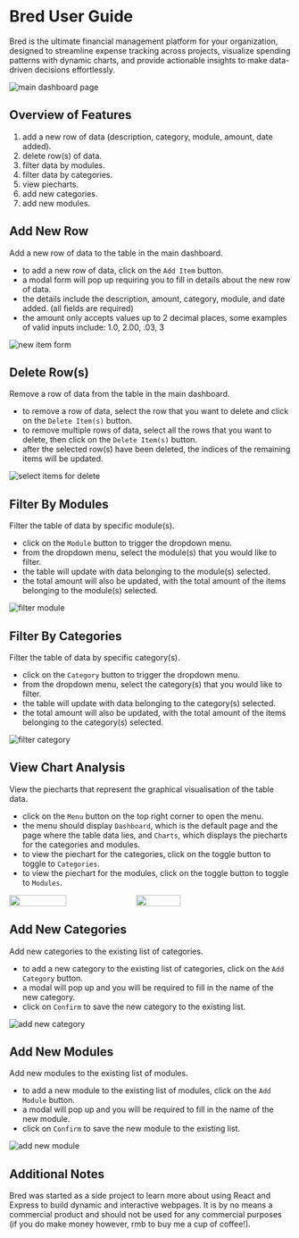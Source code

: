 # Bred User Guide  
Bred is the ultimate financial management platform for your organization, designed to streamline expense tracking across projects, visualize spending patterns with dynamic charts, and provide actionable insights to make data-driven decisions effortlessly.

![main dashboard page](main_dashboard.png "main dashboard")

## Overview of Features  
1. add a new row of data (description, category, module, amount, date added).
2. delete row(s) of data.
3. filter data by modules.
4. filter data by categories.
5. view piecharts.
6. add new categories.
7. add new modules.

## Add New Row  
Add a new row of data to the table in the main dashboard.
- to add a new row of data, click on the `Add Item` button.
- a modal form will pop up requiring you to fill in details about the new row of data.
- the details include the description, amount, category, module, and date added. (all fields are required)
- the amount only accepts values up to 2 decimal places, some examples of valid inputs include: 1.0, 2.00, .03, 3

![new item form](new_item.png "new item form")

## Delete Row(s)  
Remove a row of data from the table in the main dashboard.  
- to remove a row of data, select the row that you want to delete and click on the `Delete Item(s)` button.
- to remove multiple rows of data, select all the rows that you want to delete, then click on the `Delete Item(s)` button.
- after the selected row(s) have been deleted, the indices of the remaining items will be updated.

![select items for delete](delete.png "delete items")

## Filter By Modules  
Filter the table of data by specific module(s).
- click on the `Module` button to trigger the dropdown menu. 
- from the dropdown menu, select the module(s) that you would like to filter.
- the table will update with data belonging to the module(s) selected. 
- the total amount will also be updated, with the total amount of the items belonging to the module(s) selected.  

![filter module](filter_module.png "filter module")

## Filter By Categories  
Filter the table of data by specific category(s).  
- click on the `Category` button to trigger the dropdown menu. 
- from the dropdown menu, select the category(s) that you would like to filter.
- the table will update with data belonging to the category(s) selected. 
- the total amount will also be updated, with the total amount of the items belonging to the category(s) selected.  

![filter category](filter_category.png "filter category")

## View Chart Analysis  
View the piecharts that represent the graphical visualisation of the table data.  
- click on the `Menu` button on the top right corner to open the menu.
- the menu should display `Dashboard`, which is the default page and the page where the table data lies, and `Charts`, which displays the piecharts for the categories and modules.
- to view the piechart for the categories, click on  the toggle button to toggle to `Categories`.
- to view the piechart for the modules, click on the toggle button to toggle to `Modules`.

<div style='display:flex'>
    <img src="category_chart.png" width='45%' />
    <img src="module_chart.png" width='40%'/>
</div>

## Add New Categories  
Add new categories to the existing list of categories.  
- to add a new category to the existing list of categories, click on the `Add Category` button.
- a modal will pop up and you will be required to fill in the name of the new category.
- click on `Confirm` to save the new category to the existing list.

![add new category](add_category.png "add category")

## Add New Modules   
Add new modules to the existing list of modules.  
- to add a new module to the existing list of modules, click on the `Add Module` button.
- a modal will pop up and you will be required to fill in the name of the new module.  
- click on `Confirm` to save the new module to the existing list.

![add new module](add_module.png "add module")

## Additional Notes  
Bred was started as a side project to learn more about using React and Express to build dynamic and interactive webpages. It is by no means a commercial product and should not be used for any commercial purposes (if you do make money however, rmb to buy me a cup of coffee!).
